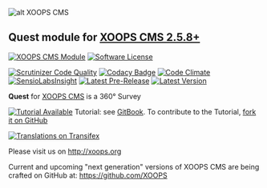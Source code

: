 ![alt XOOPS CMS](http://xoops.org/images/logoXoops4GithubRepository.png)
## Quest module for  [XOOPS CMS 2.5.8+](https://xoops.org)
[![XOOPS CMS Module](https://img.shields.io/badge/XOOPS%20CMS-Module-blue.svg)](https://xoops.org)
[![Software License](https://img.shields.io/badge/license-GPL-brightgreen.svg?style=flat)](LICENSE)

[![Scrutinizer Code Quality](https://img.shields.io/scrutinizer/g/mambax7/quest.svg?style=flat)](https://scrutinizer-ci.com/g/mambax7/quest/?branch=master)
[![Codacy Badge](https://api.codacy.com/project/badge/Grade/e57c4e31335f4d5aadd744b7a665f9ce)](https://www.codacy.com/app/mambax7/quest)
[![Code Climate](https://img.shields.io/codeclimate/github/mambax7/quest.svg?style=flat)](https://codeclimate.com/github/mambax7/quest)
[![SensioLabsInsight](https://insight.sensiolabs.com/projects/cf3f98d6-6375-44e5-897d-9f1f7ba70528/mini.png)](https://insight.sensiolabs.com/projects/cf3f98d6-6375-44e5-897d-9f1f7ba70528)
[![Latest Pre-Release](https://img.shields.io/github/tag/mambax7/quest.svg?style=flat)](https://github.com/mambax7/quest/tags/)
[![Latest Version](https://img.shields.io/github/release/mambax7/quest.svg?style=flat)](https://github.com/mambax7/quest/releases/)

**Quest** for [XOOPS CMS](http://xoops.org) is a 360° Survey

[![Tutorial Available](http://xoops.org/images/tutorial-available-blue.svg)](https://www.gitbook.com/book/xoops/quest-tutorial/) Tutorial: see [GitBook](https://www.gitbook.com/book/xoops/quest-tutorial/).
To contribute to the Tutorial, [fork it on GitHub](https://github.com/XoopsDocs/quest-tutorial)

[![Translations on Transifex](http://xoops.org/images/translations-transifex-blue.svg)](https://www.transifex.com/xoops)

Please visit us on http://xoops.org

Current and upcoming "next generation" versions of XOOPS CMS are being crafted on GitHub at: https://github.com/XOOPS

